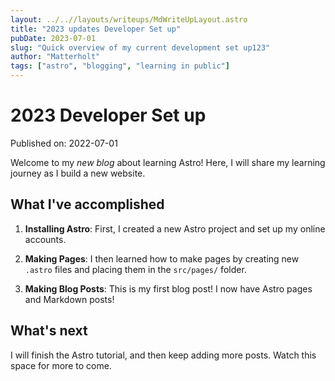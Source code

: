 ```yaml
---
layout: ../..//layouts/writeups/MdWriteUpLayout.astro
title: "2023 updates Developer Set up"
pubDate: 2023-07-01
slug: "Quick overview of my current development set up123"
author: "Matterholt"
tags: ["astro", "blogging", "learning in public"]
---
```


# 2023 Developer Set up

Published on: 2022-07-01

Welcome to my _new blog_ about learning Astro! Here, I will share my learning journey as I build a new website.

## What I've accomplished

1. **Installing Astro**: First, I created a new Astro project and set up my online accounts.

2. **Making Pages**: I then learned how to make pages by creating new `.astro` files and placing them in the `src/pages/` folder.

3. **Making Blog Posts**: This is my first blog post! I now have Astro pages and Markdown posts!

## What's next

I will finish the Astro tutorial, and then keep adding more posts. Watch this space for more to come.
